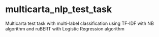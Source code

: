 # multicarta_nlp_test_task
Multicarta test task with multi-label classification using TF-IDF with NB algorithm and ruBERT with Logistic Regression algorithm
